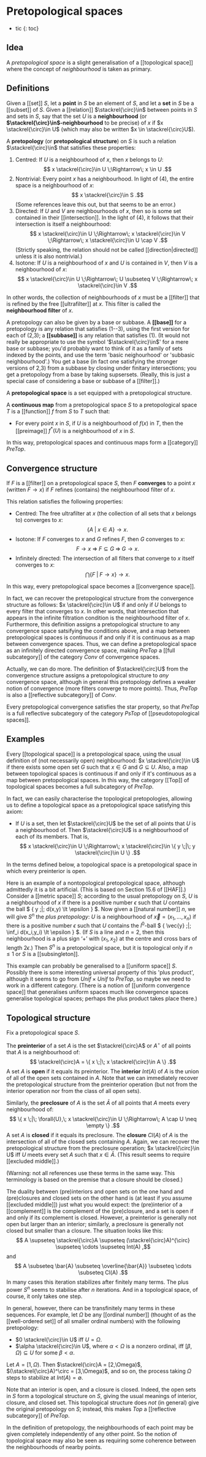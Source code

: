 # Pretopological spaces
* tic
{: toc}


## Idea

A _pretopological space_ is a slight generalisation of a [[topological space]] where the concept of _neighbourhood_ is taken as primary.


## Definitions

Given a [[set]] $S$, let a __point__ in $S$ be an element of $S$, and let a __set__ in $S$ be a [[subset]] of $S$.  Given a [[relation]] $\stackrel{\circ}\in$ between points in $S$ and sets in $S$, say that the set $U$ is a __neighbourhood__ (or __$\stackrel{\circ}\in$-neighbourhood__ to be precise) of $x$ if $x \stackrel{\circ}\in U$ (which may also be written $x \in \stackrel{\circ}U$).


A __pretopology__ (or __pretopological structure__) on $S$ is such a relation $\stackrel{\circ}\in$ that satisfies these properties:

1.  Centred:  If $U$ is a neighbourhood of $x$, then $x$ belongs to $U$:
    $$ x \stackrel{\circ}\in U \;\Rightarrow\; x \in U .$$
1.  Nontrivial:  Every point $x$ has a neighbourhood.  In light of (4), the entire space is a neighbourhood of $x$:
    $$ x \stackrel{\circ}\in S .$$
    (Some references leave this out, but that seems to be an error.)
1.  Directed:  If $U$ and $V$ are neighbourhoods of $x$, then so is some set contained in their [[intersection]].  In the light of (4), it follows that their intersection is itself a neighbourhood:
    $$ x \stackrel{\circ}\in U \;\Rightarrow\; x \stackrel{\circ}\in V \;\Rightarrow\; x \stackrel{\circ}\in U \cap V .$$
    (Strictly speaking, the relation should not be called [[direction|directed]] unless it is also nontrivial.)
1.  Isotone:  If $U$ is a neighbourhood of $x$ and $U$ is contained in $V$, then $V$ is a neighbourhood of $x$:
    $$ x \stackrel{\circ}\in U \;\Rightarrow\; U \subseteq V \;\Rightarrow\; x \stackrel{\circ}\in V .$$

In other words, the collection of neighbourhoods of $x$ must be a [[filter]] that is refined by the free [[ultrafilter]] at $x$.  This filter is called the __neighbourhood filter__ of $x$.


A pretopology can also be given by a base or subbase.  A __[[base]]__ for a pretopology is any relation that satisfies (1--3), using the first version for each of (2,3); a __[[subbase]]__ is any relation that satisfies (1).  (It would not really be appropriate to use the symbol ‘$\stackrel{\circ}\in$' for a mere base or subbase; you\'d probably want to think of it as a family of sets indexed by the points, and use the term 'basic neighourhood' or 'subbasic neighbourhood'.)  You get a base (in fact one satisfying the stronger versions of 2,3) from a subbase by closing under finitary intersections; you get a pretopology from a base by taking supsersets.  (Really, this is just a special case of considering a base or subbase of a [[filter]].)


A __pretopological space__ is a set equipped with a pretopological structure.


A __continuous map__ from a pretopological space $S$ to a pretopological space $T$ is a [[function]] $f$ from $S$ to $T$ such that:

*  For every point $x$ in $S$, if $U$ is a neighbourhood of $f(x)$ in $T$, then the [[preimage]] $f^*(U)$ is a neighbourhood of $x$ in $S$.


In this way, pretopological spaces and continuous maps form a [[category]] $Pre Top$.


## Convergence structure

If $F$ is a [[filter]] on a pretopological space $S$, then $F$ __converges__ to a point $x$ (written $F \to x$) if $F$ refines (contains) the neighbourhood filter of $x$.

This relation satisfies the following properties:

*  Centred:  The free ultrafilter at $x$ (the collection of all sets that $x$ belongs to) converges to $x$:
   $$ \{ A \;|\; x \in A \} \to x .$$
*  Isotone:  If $F$ converges to $x$ and $G$ refines $F$, then $G$ converges to $x$:
   $$ F \to x \;\Rightarrow\; F \subseteq G \;\Rightarrow\; G \to x .$$
*  Infinitely directed:  The intersection of all filters that converge to $x$ itself converges to $x$:
   $$ \bigcap \{ F \;|\; F \to x \} \to x .$$

In this way, every pretopological space becomes a [[convergence space]].


In fact, we can recover the pretopological structure from the convergence structure as follows: $x \stackrel{\circ}\in U$ if and only if $U$ belongs to every filter that converges to $x$.  In other words, that intersection that appears in the infinite filtration condition is the neighbourhood filter of $x$.  Furthermore, this definition assigns a pretopological structure to any convergence space satsifying the conditions above, and a map between pretopological spaces is continuous if and only if it is continuous as a map between convergence spaces.  Thus, we can define a pretopological space as an infinitely directed convergence space, making $Pre Top$ a [[full subcategory]] of the category $Conv$ of convergence spaces.


Actually, we can do more.  The definition of $\stackrel{\circ}U$ from the convergence structure assigns a pretopological structure to *any* convergence space, although in general this pretopology defines a weaker notion of convergence (more filters converge to more points).  Thus, $Pre Top$ is also a [[reflective subcategory]] of $Conv$.


Every pretopological convergence satisfies the star property, so that $Pre Top$ is a full reflective subcategory of the category $Ps Top$ of [[pseudotopological spaces]].


## Examples

Every [[topological space]] is a pretopological space, using the usual definition of (not necessarily open) neighbourhood: $x \stackrel{\circ}\in U$ if there exists some open set $G$ such that $x \in G$ and $G \subseteq U$.  Also, a map between topological spaces is continuous if and only if it\'s continuous as a map between pretopological spaces.  In this way, the category [[Top]] of topological spaces becomes a full subcategory of $Pre Top$.

In fact, we can easily characterise the topological pretopologies, allowing us to define a topological space as a pretopological space satisfying this axiom:

*  If $U$ is a set, then let $\stackrel{\circ}U$ be the set of all points that $U$ is a neighbourhood of.  Then $\stackrel{\circ}U$ is a neighbourhood of each of its members.  That is,
   $$ x \stackrel{\circ}\in U \;\Rightarrow\; x \stackrel{\circ}\in \{ y \;|\; y \stackrel{\circ}\in U \} .$$

In the terms defined below, a topological space is a pretopological space in which every preinterior is open.


Here is an example of a nontopological pretopological space, although admittedly it is a bit artificial.  (This is based on Section 15.6 of [[HAF]].)  Consider a [[metric space]] $S$; according to the usual pretopology on $S$, $U$ is a neighbourhood of $x$ if there is a positive number $\epsilon$ such that $U$ contains the ball $ \{ y \;|\; d(x,y) \lt \epsilon \} $.  Now given a [[natural number]] $n$, we will give $S^n$ the _plus pretopology_: $U$ is a neighbourhood of $\vec{x} = (x_1,\ldots,x_n)$ if there is a positive number $\epsilon$ such that $U$ contains the $l^0$-ball $ \{ \vec{y} \;|\; \inf_i d(x_i,y_i) \lt \epsilon \} $.  (If $S$ is a line and $n = 2$, then this neighbourhood is a plus sign ‘+’ with $(x_1,x_2)$ at the centre and cross bars of length $2 \epsilon$.)  Then $S^n$ is a pretopological space, but it is topological only if $n \leq 1$ or $S$ is a [[subsingleton]].

This example can probably be generalised to a [[uniform space]] $S$.  Possibly there is some interesting universal property of this 'plus product', although it seems to go from $Unif \times Unif$ to $Pre Top$, so maybe we need to work in a different category.  (There is a notion of [[uniform convergence space]] that generalises uniform spaces much like convergence spaces generalise topological spaces; perhaps the plus product takes place there.)


## Topological structure

Fix a pretopological space $S$.

The __preinterior__ of a set $A$ is the set $\stackrel{\circ}A$ or $A^\circ$ of all points that $A$ is a neighbourhood of:
$$ \stackrel{\circ}A = \{ x \;|\; x \stackrel{\circ}\in A \} .$$
A set $A$ is __open__ if it equals its preinterior.  The __interior__ $Int(A)$ of $A$ is the union of all of the open sets contained in $A$.  Note that we can immediately recover the pretopological structure from the preinterior operation (but not from the interior operation nor from the class of all open sets).

Similarly, the __preclosure__ of $A$ is the set $\bar{A}$ of all points that $A$ meets every neighbourhood of:
$$ \{ x \;|\; \forall{U},\; x \stackrel{\circ}\in U \;\Rightarrow\; A \cap U \neq \empty \} .$$
A set $A$ is __closed__ if it equals its preclosure.  The __closure__ $Cl(A)$ of $A$ is the intersection of all of the closed sets containing $A$.  Again, we can recover the pretopological structure from the preclosure operation; $x \stackrel{\circ}\in U$ iff $U$ meets every set $A$ such that $x \in \bar{A}$.  (This result seems to require [[excluded middle]].)

(Warning: not all references use these terms in the same way.  This terminology is based on the premise that a closure should be closed.)


The duality between (pre)interiors and open sets on the one hand and (pre)closures and closed sets on the other hand is (at least if you assume [[excluded middle]]) just what you would expect: the (pre)interior of a [[complement]] is the complement of the (pre)closure, and a set is open if and only if its complement is closed.  However, a preinterior is generally not open but larger than an interior; similarly, a preclosure is generally not closed but smaller than a closure.  The situation looks like this:
$$ A \supseteq \stackrel{\circ}A \supseteq (\stackrel{\circ}A)^{\circ} \supseteq \cdots \supseteq Int(A) ,$$
and
$$ A \subseteq \bar{A} \subseteq \overline{\bar{A}} \subseteq \cdots \subseteq Cl(A) .$$
In many cases this iteration stabilizes after finitely many terms.  The plus power $S^n$ seems to stabilise after $n$ iterations.  And in a topological space, of course, it only takes one step.


In general, however, there can be transfinitely many terms in these sequences.  For example, let $\Omega$ be any [[ordinal number]] (thought of as the [[well-ordered set]] of all smaller ordinal numbers) with the following pretopology:

* $0 \stackrel{\circ}\in U$ iff $U = \Omega$.
* $\alpha \stackrel{\circ}\in U$, where $\alpha \lt \Omega$ is a nonzero ordinal, iff $[\beta,\Omega) \subseteq U$ for some $\beta \lt \alpha$.

Let $A=[1,\Omega)$.  Then $\stackrel{\circ}A = [2,\Omega)$, $(\stackrel{\circ}A)^\circ = [3,\Omega)$, and so on, the process taking $\Omega$ steps to stabilize at $Int(A)=\emptyset$.


Note that an interior is open, and a closure is closed.  Indeed, the open sets in $S$ form a topological structure on $S$, giving the usual meanings of interior, closure, and closed set.  This topological structure does *not* (in general) give the original pretopology on $S$; instead, this makes $Top$ a [[reflective subcategory]] of $Pre Top$.

In the definition of pretopology, the neighbourhoods of each point may be given completely independently of any other point.  So the notion of topological space may also be seen as requiring some coherence between the neighbourhoods of nearby points.
